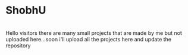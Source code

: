 # ShobhU
<br>
Hello visitors there are many small projects that are made by me but not uploaded here...soon i'll upload all the projects here and update the repository
